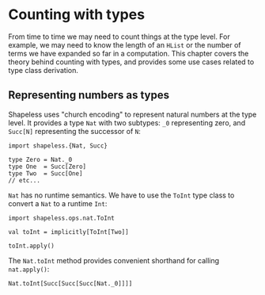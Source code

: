 # Counting with types

From time to time we may need to count things at the type level.
For example, we may need to know the length of an `HList`
or the number of terms we have expanded so far in a computation.
This chapter covers the theory behind counting with types,
and provides some use cases related to type class derivation.

## Representing numbers as types

Shapeless uses "church encoding"
to represent natural numbers at the type level.
It provides a type `Nat` with two subtypes:
`_0` representing zero,
and `Succ[N]` representing the successor of `N`:

```tut:book:silent
import shapeless.{Nat, Succ}

type Zero = Nat._0
type One  = Succ[Zero]
type Two  = Succ[One]
// etc...
```

`Nat` has no runtime semantics.
We have to use the `ToInt` type class
to convert a `Nat` to a runtime `Int`:

```tut:book:silent
import shapeless.ops.nat.ToInt

val toInt = implicitly[ToInt[Two]]
```

```tut:book
toInt.apply()
```

The `Nat.toInt` method provides
convenient shorthand for calling `nat.apply()`:

```tut:book
Nat.toInt[Succ[Succ[Succ[Nat._0]]]]
```

